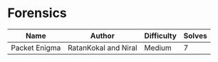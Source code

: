 # Forensics

| Name                             | Author         | Difficulty | Solves |
| -------------------------------- | -------------- | ---------- | ------ |
| Packet Enigma	| RatanKokal and Niral	| Medium	| 7	| 
